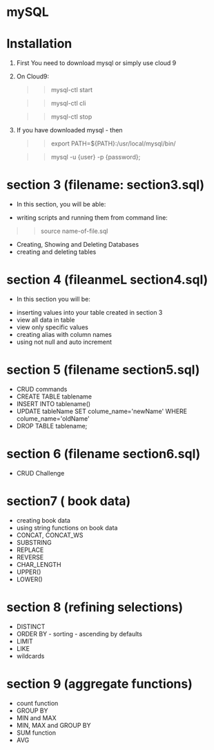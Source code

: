 # mySQL

# Installation

1.  First You need to download mysql or simply use cloud 9
2.  On Cloud9:
    >> mysql-ctl start

    >> mysql-ctl cli

    >> mysql-ctl stop

3.  If you have downloaded mysql - then
    >> export PATH=${PATH}:/usr/local/mysql/bin/

    >> mysql -u {user} -p {password};

# section 3 (filename: section3.sql)
  * In this section, you will be able:
  - writing scripts and running them from command line:
  >> source name-of-file.sql

  - Creating, Showing and Deleting Databases
  - creating and deleting tables
# section 4 (fileanmeL section4.sql)
  * In this section you will be:
  - inserting values into your table created in section 3
  - view all data in table
  - view only specific values
  - creating alias with column names
  - using not null and auto increment
# section 5 (filename section5.sql)
  - CRUD commands
  - CREATE TABLE tablename
  - INSERT INTO tablename()
  - UPDATE tableName SET colume_name='newName' WHERE colume_name='oldName'
  - DROP TABLE tablename;
# section 6 (filename section6.sql)
  - CRUD Challenge
# section7 ( book data)
  - creating book data
  - using string functions on book data
  - CONCAT, CONCAT_WS
  - SUBSTRING
  - REPLACE
  - REVERSE
  - CHAR_LENGTH
  - UPPER()
  - LOWER()
# section 8 (refining selections)
  - DISTINCT
  - ORDER BY - sorting - ascending by defaults
  - LIMIT
  - LIKE
  - wildcards
# section 9 (aggregate functions)
  - count function
  - GROUP BY
  - MIN and MAX
  - MIN, MAX and GROUP BY
  - SUM function
  - AVG
